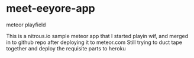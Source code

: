 meet-eeyore-app
===============

meteor playfield

This is a nitrous.io sample meteor app that I started playin wif, and merged in to github repo after deploying it to meteor.com 
Still trying to duct tape together and deploy the requisite parts to heroku
